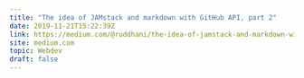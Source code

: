 ```yaml
---
title: "The idea of JAMstack and markdown with GitHub API, part 2"
date: 2019-11-21T15:22:39Z
link: https://medium.com/@ruddhani/the-idea-of-jamstack-and-markdown-with-github-api-part-2-876d3ee30f87?utm_medium=RSS&utm_source=hune
site: medium.com
topic: Webdev
draft: false
---
```

